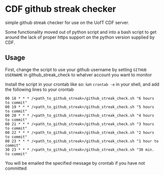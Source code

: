 # CDF github streak checker
simple github streak checker for use on the UofT CDF server.

Some functionality moved out of python script and into a bash script
to get around the lack of proper https support on the python version supplied
by CDF.

## Usage
First, change the script to use your github username by setting 
`GITHUB USERNAME` in github_streak_check to whatver account you want to monitor

Install the script in your crontab like so:
iun `crontab -e` in your shell, and add the following lines to your crontab

```
00 18 * * * /<path_to_github_streak>/github_streak_check.sh "6 hours to commit"
00 19 * * * /<path_to_github_streak>/github_streak_check.sh "5 hours to commit"
00 20 * * * /<path_to_github_streak>/github_streak_check.sh "4 hours to commit"
00 21 * * * /<path_to_github_streak>/github_streak_check.sh "3 hours to commit"
00 22 * * * /<path_to_github_streak>/github_streak_check.sh "2 hours to commit"
00 23 * * * /<path_to_github_streak>/github_streak_check.sh "1 hour to commit"
30 23 * * * /<path_to_github_streak>/github_streak_check.sh "30 min. to commit"
```

You will be emailed the specified message by crontab if you have not committed
